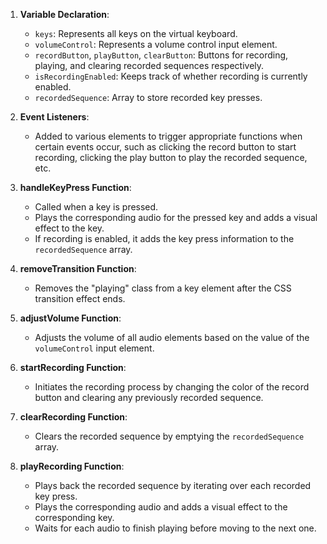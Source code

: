 1. **Variable Declaration**:

   - `keys`: Represents all keys on the virtual keyboard.
   - `volumeControl`: Represents a volume control input element.
   - `recordButton`, `playButton`, `clearButton`: Buttons for recording, playing, and clearing recorded sequences respectively.
   - `isRecordingEnabled`: Keeps track of whether recording is currently enabled.
   - `recordedSequence`: Array to store recorded key presses.

2. **Event Listeners**:

   - Added to various elements to trigger appropriate functions when certain events occur, such as clicking the record button to start recording, clicking the play button to play the recorded sequence, etc.

3. **handleKeyPress Function**:

   - Called when a key is pressed.
   - Plays the corresponding audio for the pressed key and adds a visual effect to the key.
   - If recording is enabled, it adds the key press information to the `recordedSequence` array.

4. **removeTransition Function**:

   - Removes the "playing" class from a key element after the CSS transition effect ends.

5. **adjustVolume Function**:

   - Adjusts the volume of all audio elements based on the value of the `volumeControl` input element.

6. **startRecording Function**:

   - Initiates the recording process by changing the color of the record button and clearing any previously recorded sequence.

7. **clearRecording Function**:

   - Clears the recorded sequence by emptying the `recordedSequence` array.

8. **playRecording Function**:
   - Plays back the recorded sequence by iterating over each recorded key press.
   - Plays the corresponding audio and adds a visual effect to the corresponding key.
   - Waits for each audio to finish playing before moving to the next one.
